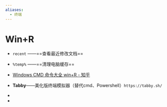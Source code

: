 ```yaml
---
aliases:
  - 终端
---
```

# Win+R 
- `recent` ——==查看最近修改文档==
- `%temp%` ——==清理电脑缓存==

- [Windows CMD 命令大全 win+R - 知乎](https://zhuanlan.zhihu.com/p/452810697)
- **Tabby**——美化版终端模拟器（替代cmd、Powershell）`https://tabby.sh/`
- 
- 